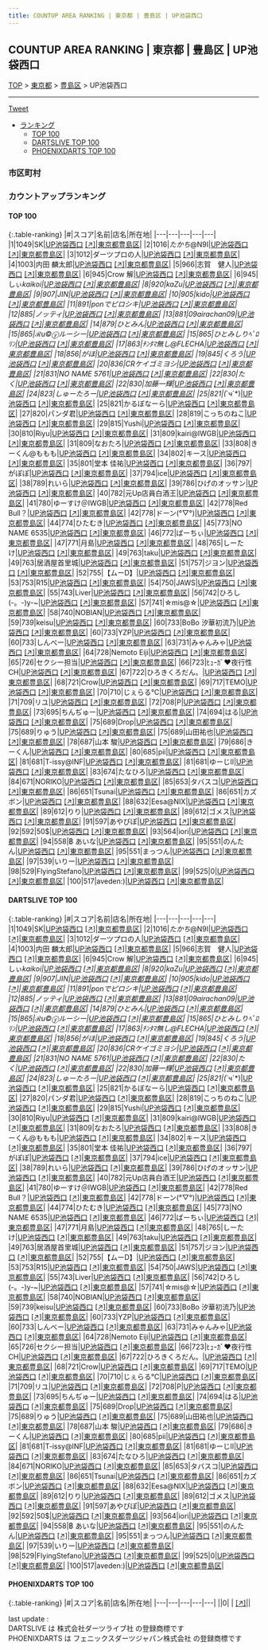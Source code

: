 ```yaml
---
title: COUNTUP AREA RANKING | 東京都 | 豊島区 | UP池袋西口
---
```

## COUNTUP AREA RANKING | 東京都 | 豊島区 | UP池袋西口

[TOP](/darts/rank/) > [東京都](/darts/rank/東京都/) > [豊島区](/darts/rank/東京都/豊島区/) > UP池袋西口

___

<a href="https://twitter.com/share?ref_src=twsrc%5Etfw" data-text="COUNTUP AREA RANKING | 東京都豊島区UP池袋西口" class="twitter-share-button" data-hashtags="DARTSLIVE,PHOENIXDARTS,darts,ダーツ" data-show-count="false">Tweet</a>

* [ランキング](#カウントアップランキング)
    * [TOP 100](#top-100)
    * [DARTSLIVE TOP 100](#dartslive-top-100)
    * [PHOENIXDARTS TOP 100](#phoenixdarts-top-100)

### 市区町村

<ul>

</ul>

### カウントアップランキング

#### TOP 100



{:.table-ranking}
|#|スコア|名前|店名|所在地|
|---|---|---|---|---|
|1|1049|<span class="rank-name-dl">SK</span>|<a href="/darts/rank/shops/d7e721c33dec408aa3f63593b5358cc4.html">UP池袋西口</a> <a href="https://search.dartslive.com/jp/shop/d7e721c33dec408aa3f63593b5358cc4">[↗]</a>|<a href="/darts/rank/東京都/豊島区">東京都豊島区</a>|
|2|1016|<span class="rank-name-dl">$たかち$@N9I</span>|<a href="/darts/rank/shops/d7e721c33dec408aa3f63593b5358cc4.html">UP池袋西口</a> <a href="https://search.dartslive.com/jp/shop/d7e721c33dec408aa3f63593b5358cc4">[↗]</a>|<a href="/darts/rank/東京都/豊島区">東京都豊島区</a>|
|3|1012|<span class="rank-name-dl">ダーツプロの人</span>|<a href="/darts/rank/shops/d7e721c33dec408aa3f63593b5358cc4.html">UP池袋西口</a> <a href="https://search.dartslive.com/jp/shop/d7e721c33dec408aa3f63593b5358cc4">[↗]</a>|<a href="/darts/rank/東京都/豊島区">東京都豊島区</a>|
|4|1003|<span class="rank-name-dl">内田 麟太郎</span>|<a href="/darts/rank/shops/d7e721c33dec408aa3f63593b5358cc4.html">UP池袋西口</a> <a href="https://search.dartslive.com/jp/shop/d7e721c33dec408aa3f63593b5358cc4">[↗]</a>|<a href="/darts/rank/東京都/豊島区">東京都豊島区</a>|
|5|966|<span class="rank-name-dl">志賀　健人</span>|<a href="/darts/rank/shops/d7e721c33dec408aa3f63593b5358cc4.html">UP池袋西口</a> <a href="https://search.dartslive.com/jp/shop/d7e721c33dec408aa3f63593b5358cc4">[↗]</a>|<a href="/darts/rank/東京都/豊島区">東京都豊島区</a>|
|6|945|<span class="rank-name-dl">Crow 解</span>|<a href="/darts/rank/shops/d7e721c33dec408aa3f63593b5358cc4.html">UP池袋西口</a> <a href="https://search.dartslive.com/jp/shop/d7e721c33dec408aa3f63593b5358cc4">[↗]</a>|<a href="/darts/rank/東京都/豊島区">東京都豊島区</a>|
|6|945|<span class="rank-name-dl">しぃ*kaikoi</span>|<a href="/darts/rank/shops/d7e721c33dec408aa3f63593b5358cc4.html">UP池袋西口</a> <a href="https://search.dartslive.com/jp/shop/d7e721c33dec408aa3f63593b5358cc4">[↗]</a>|<a href="/darts/rank/東京都/豊島区">東京都豊島区</a>|
|8|920|<span class="rank-name-dl">kaZu</span>|<a href="/darts/rank/shops/d7e721c33dec408aa3f63593b5358cc4.html">UP池袋西口</a> <a href="https://search.dartslive.com/jp/shop/d7e721c33dec408aa3f63593b5358cc4">[↗]</a>|<a href="/darts/rank/東京都/豊島区">東京都豊島区</a>|
|9|907|<span class="rank-name-dl">JIN</span>|<a href="/darts/rank/shops/d7e721c33dec408aa3f63593b5358cc4.html">UP池袋西口</a> <a href="https://search.dartslive.com/jp/shop/d7e721c33dec408aa3f63593b5358cc4">[↗]</a>|<a href="/darts/rank/東京都/豊島区">東京都豊島区</a>|
|10|905|<span class="rank-name-dl">kido</span>|<a href="/darts/rank/shops/d7e721c33dec408aa3f63593b5358cc4.html">UP池袋西口</a> <a href="https://search.dartslive.com/jp/shop/d7e721c33dec408aa3f63593b5358cc4">[↗]</a>|<a href="/darts/rank/東京都/豊島区">東京都豊島区</a>|
|11|891|<span class="rank-name-dl">ponでピロシキ</span>|<a href="/darts/rank/shops/d7e721c33dec408aa3f63593b5358cc4.html">UP池袋西口</a> <a href="https://search.dartslive.com/jp/shop/d7e721c33dec408aa3f63593b5358cc4">[↗]</a>|<a href="/darts/rank/東京都/豊島区">東京都豊島区</a>|
|12|885|<span class="rank-name-dl">ノッティ</span>|<a href="/darts/rank/shops/d7e721c33dec408aa3f63593b5358cc4.html">UP池袋西口</a> <a href="https://search.dartslive.com/jp/shop/d7e721c33dec408aa3f63593b5358cc4">[↗]</a>|<a href="/darts/rank/東京都/豊島区">東京都豊島区</a>|
|13|881|<span class="rank-name-dl">09airachan09</span>|<a href="/darts/rank/shops/d7e721c33dec408aa3f63593b5358cc4.html">UP池袋西口</a> <a href="https://search.dartslive.com/jp/shop/d7e721c33dec408aa3f63593b5358cc4">[↗]</a>|<a href="/darts/rank/東京都/豊島区">東京都豊島区</a>|
|14|879|<span class="rank-name-dl">ひとみん</span>|<a href="/darts/rank/shops/d7e721c33dec408aa3f63593b5358cc4.html">UP池袋西口</a> <a href="https://search.dartslive.com/jp/shop/d7e721c33dec408aa3f63593b5358cc4">[↗]</a>|<a href="/darts/rank/東京都/豊島区">東京都豊島区</a>|
|15|865|<span class="rank-name-dl">ℛu©ⓨルーシー</span>|<a href="/darts/rank/shops/d7e721c33dec408aa3f63593b5358cc4.html">UP池袋西口</a> <a href="https://search.dartslive.com/jp/shop/d7e721c33dec408aa3f63593b5358cc4">[↗]</a>|<a href="/darts/rank/東京都/豊島区">東京都豊島区</a>|
|15|865|<span class="rank-name-dl">ひとみしりﾍﾟﾛﾘﾝ</span>|<a href="/darts/rank/shops/d7e721c33dec408aa3f63593b5358cc4.html">UP池袋西口</a> <a href="https://search.dartslive.com/jp/shop/d7e721c33dec408aa3f63593b5358cc4">[↗]</a>|<a href="/darts/rank/東京都/豊島区">東京都豊島区</a>|
|17|863|<span class="rank-name-dl">ﾁﾝﾀﾏ無し@FLECHA</span>|<a href="/darts/rank/shops/d7e721c33dec408aa3f63593b5358cc4.html">UP池袋西口</a> <a href="https://search.dartslive.com/jp/shop/d7e721c33dec408aa3f63593b5358cc4">[↗]</a>|<a href="/darts/rank/東京都/豊島区">東京都豊島区</a>|
|18|856|<span class="rank-name-dl">がほ</span>|<a href="/darts/rank/shops/d7e721c33dec408aa3f63593b5358cc4.html">UP池袋西口</a> <a href="https://search.dartslive.com/jp/shop/d7e721c33dec408aa3f63593b5358cc4">[↗]</a>|<a href="/darts/rank/東京都/豊島区">東京都豊島区</a>|
|19|845|<span class="rank-name-dl">くろう</span>|<a href="/darts/rank/shops/d7e721c33dec408aa3f63593b5358cc4.html">UP池袋西口</a> <a href="https://search.dartslive.com/jp/shop/d7e721c33dec408aa3f63593b5358cc4">[↗]</a>|<a href="/darts/rank/東京都/豊島区">東京都豊島区</a>|
|20|836|<span class="rank-name-dl">CRケイゴミヨシ</span>|<a href="/darts/rank/shops/d7e721c33dec408aa3f63593b5358cc4.html">UP池袋西口</a> <a href="https://search.dartslive.com/jp/shop/d7e721c33dec408aa3f63593b5358cc4">[↗]</a>|<a href="/darts/rank/東京都/豊島区">東京都豊島区</a>|
|21|831|<span class="rank-name-dl">NO NAME 5761</span>|<a href="/darts/rank/shops/d7e721c33dec408aa3f63593b5358cc4.html">UP池袋西口</a> <a href="https://search.dartslive.com/jp/shop/d7e721c33dec408aa3f63593b5358cc4">[↗]</a>|<a href="/darts/rank/東京都/豊島区">東京都豊島区</a>|
|22|830|<span class="rank-name-dl">たく</span>|<a href="/darts/rank/shops/d7e721c33dec408aa3f63593b5358cc4.html">UP池袋西口</a> <a href="https://search.dartslive.com/jp/shop/d7e721c33dec408aa3f63593b5358cc4">[↗]</a>|<a href="/darts/rank/東京都/豊島区">東京都豊島区</a>|
|22|830|<span class="rank-name-dl">加藤一輝</span>|<a href="/darts/rank/shops/d7e721c33dec408aa3f63593b5358cc4.html">UP池袋西口</a> <a href="https://search.dartslive.com/jp/shop/d7e721c33dec408aa3f63593b5358cc4">[↗]</a>|<a href="/darts/rank/東京都/豊島区">東京都豊島区</a>|
|24|823|<span class="rank-name-dl">しゅーたろー</span>|<a href="/darts/rank/shops/d7e721c33dec408aa3f63593b5358cc4.html">UP池袋西口</a> <a href="https://search.dartslive.com/jp/shop/d7e721c33dec408aa3f63593b5358cc4">[↗]</a>|<a href="/darts/rank/東京都/豊島区">東京都豊島区</a>|
|25|821|<span class="rank-name-dl">(*´ч`*)</span>|<a href="/darts/rank/shops/d7e721c33dec408aa3f63593b5358cc4.html">UP池袋西口</a> <a href="https://search.dartslive.com/jp/shop/d7e721c33dec408aa3f63593b5358cc4">[↗]</a>|<a href="/darts/rank/東京都/豊島区">東京都豊島区</a>|
|25|821|<span class="rank-name-dl">かるぼなーら</span>|<a href="/darts/rank/shops/d7e721c33dec408aa3f63593b5358cc4.html">UP池袋西口</a> <a href="https://search.dartslive.com/jp/shop/d7e721c33dec408aa3f63593b5358cc4">[↗]</a>|<a href="/darts/rank/東京都/豊島区">東京都豊島区</a>|
|27|820|<span class="rank-name-dl">パンダ君</span>|<a href="/darts/rank/shops/d7e721c33dec408aa3f63593b5358cc4.html">UP池袋西口</a> <a href="https://search.dartslive.com/jp/shop/d7e721c33dec408aa3f63593b5358cc4">[↗]</a>|<a href="/darts/rank/東京都/豊島区">東京都豊島区</a>|
|28|819|<span class="rank-name-dl">こっちのねこ</span>|<a href="/darts/rank/shops/d7e721c33dec408aa3f63593b5358cc4.html">UP池袋西口</a> <a href="https://search.dartslive.com/jp/shop/d7e721c33dec408aa3f63593b5358cc4">[↗]</a>|<a href="/darts/rank/東京都/豊島区">東京都豊島区</a>|
|29|815|<span class="rank-name-dl">Yushi</span>|<a href="/darts/rank/shops/d7e721c33dec408aa3f63593b5358cc4.html">UP池袋西口</a> <a href="https://search.dartslive.com/jp/shop/d7e721c33dec408aa3f63593b5358cc4">[↗]</a>|<a href="/darts/rank/東京都/豊島区">東京都豊島区</a>|
|30|810|<span class="rank-name-dl">Riyu</span>|<a href="/darts/rank/shops/d7e721c33dec408aa3f63593b5358cc4.html">UP池袋西口</a> <a href="https://search.dartslive.com/jp/shop/d7e721c33dec408aa3f63593b5358cc4">[↗]</a>|<a href="/darts/rank/東京都/豊島区">東京都豊島区</a>|
|31|809|<span class="rank-name-dl">kairi@IWGB</span>|<a href="/darts/rank/shops/d7e721c33dec408aa3f63593b5358cc4.html">UP池袋西口</a> <a href="https://search.dartslive.com/jp/shop/d7e721c33dec408aa3f63593b5358cc4">[↗]</a>|<a href="/darts/rank/東京都/豊島区">東京都豊島区</a>|
|31|809|<span class="rank-name-dl">なおたろ</span>|<a href="/darts/rank/shops/d7e721c33dec408aa3f63593b5358cc4.html">UP池袋西口</a> <a href="https://search.dartslive.com/jp/shop/d7e721c33dec408aa3f63593b5358cc4">[↗]</a>|<a href="/darts/rank/東京都/豊島区">東京都豊島区</a>|
|33|808|<span class="rank-name-dl">きーくん@ももも</span>|<a href="/darts/rank/shops/d7e721c33dec408aa3f63593b5358cc4.html">UP池袋西口</a> <a href="https://search.dartslive.com/jp/shop/d7e721c33dec408aa3f63593b5358cc4">[↗]</a>|<a href="/darts/rank/東京都/豊島区">東京都豊島区</a>|
|34|802|<span class="rank-name-dl">キース</span>|<a href="/darts/rank/shops/d7e721c33dec408aa3f63593b5358cc4.html">UP池袋西口</a> <a href="https://search.dartslive.com/jp/shop/d7e721c33dec408aa3f63593b5358cc4">[↗]</a>|<a href="/darts/rank/東京都/豊島区">東京都豊島区</a>|
|35|801|<span class="rank-name-dl">堂本 佳祐</span>|<a href="/darts/rank/shops/d7e721c33dec408aa3f63593b5358cc4.html">UP池袋西口</a> <a href="https://search.dartslive.com/jp/shop/d7e721c33dec408aa3f63593b5358cc4">[↗]</a>|<a href="/darts/rank/東京都/豊島区">東京都豊島区</a>|
|36|797|<span class="rank-name-dl">がぽぽ</span>|<a href="/darts/rank/shops/d7e721c33dec408aa3f63593b5358cc4.html">UP池袋西口</a> <a href="https://search.dartslive.com/jp/shop/d7e721c33dec408aa3f63593b5358cc4">[↗]</a>|<a href="/darts/rank/東京都/豊島区">東京都豊島区</a>|
|37|794|<span class="rank-name-dl">ice</span>|<a href="/darts/rank/shops/d7e721c33dec408aa3f63593b5358cc4.html">UP池袋西口</a> <a href="https://search.dartslive.com/jp/shop/d7e721c33dec408aa3f63593b5358cc4">[↗]</a>|<a href="/darts/rank/東京都/豊島区">東京都豊島区</a>|
|38|789|<span class="rank-name-dl">れいら</span>|<a href="/darts/rank/shops/d7e721c33dec408aa3f63593b5358cc4.html">UP池袋西口</a> <a href="https://search.dartslive.com/jp/shop/d7e721c33dec408aa3f63593b5358cc4">[↗]</a>|<a href="/darts/rank/東京都/豊島区">東京都豊島区</a>|
|39|786|<span class="rank-name-dl">ひげのオッサン</span>|<a href="/darts/rank/shops/d7e721c33dec408aa3f63593b5358cc4.html">UP池袋西口</a> <a href="https://search.dartslive.com/jp/shop/d7e721c33dec408aa3f63593b5358cc4">[↗]</a>|<a href="/darts/rank/東京都/豊島区">東京都豊島区</a>|
|40|782|<span class="rank-name-dl">元Up店員白酒王</span>|<a href="/darts/rank/shops/d7e721c33dec408aa3f63593b5358cc4.html">UP池袋西口</a> <a href="https://search.dartslive.com/jp/shop/d7e721c33dec408aa3f63593b5358cc4">[↗]</a>|<a href="/darts/rank/東京都/豊島区">東京都豊島区</a>|
|41|780|<span class="rank-name-dl">ゆーすけ＠IWGB</span>|<a href="/darts/rank/shops/d7e721c33dec408aa3f63593b5358cc4.html">UP池袋西口</a> <a href="https://search.dartslive.com/jp/shop/d7e721c33dec408aa3f63593b5358cc4">[↗]</a>|<a href="/darts/rank/東京都/豊島区">東京都豊島区</a>|
|42|778|<span class="rank-name-dl">Red Bull？</span>|<a href="/darts/rank/shops/d7e721c33dec408aa3f63593b5358cc4.html">UP池袋西口</a> <a href="https://search.dartslive.com/jp/shop/d7e721c33dec408aa3f63593b5358cc4">[↗]</a>|<a href="/darts/rank/東京都/豊島区">東京都豊島区</a>|
|42|778|<span class="rank-name-dl">ドーン(°▽°)</span>|<a href="/darts/rank/shops/d7e721c33dec408aa3f63593b5358cc4.html">UP池袋西口</a> <a href="https://search.dartslive.com/jp/shop/d7e721c33dec408aa3f63593b5358cc4">[↗]</a>|<a href="/darts/rank/東京都/豊島区">東京都豊島区</a>|
|44|774|<span class="rank-name-dl">ひたむき</span>|<a href="/darts/rank/shops/d7e721c33dec408aa3f63593b5358cc4.html">UP池袋西口</a> <a href="https://search.dartslive.com/jp/shop/d7e721c33dec408aa3f63593b5358cc4">[↗]</a>|<a href="/darts/rank/東京都/豊島区">東京都豊島区</a>|
|45|773|<span class="rank-name-dl">NO NAME 6535</span>|<a href="/darts/rank/shops/d7e721c33dec408aa3f63593b5358cc4.html">UP池袋西口</a> <a href="https://search.dartslive.com/jp/shop/d7e721c33dec408aa3f63593b5358cc4">[↗]</a>|<a href="/darts/rank/東京都/豊島区">東京都豊島区</a>|
|46|772|<span class="rank-name-dl">ばーちぃ</span>|<a href="/darts/rank/shops/d7e721c33dec408aa3f63593b5358cc4.html">UP池袋西口</a> <a href="https://search.dartslive.com/jp/shop/d7e721c33dec408aa3f63593b5358cc4">[↗]</a>|<a href="/darts/rank/東京都/豊島区">東京都豊島区</a>|
|47|771|<span class="rank-name-dl">月島</span>|<a href="/darts/rank/shops/d7e721c33dec408aa3f63593b5358cc4.html">UP池袋西口</a> <a href="https://search.dartslive.com/jp/shop/d7e721c33dec408aa3f63593b5358cc4">[↗]</a>|<a href="/darts/rank/東京都/豊島区">東京都豊島区</a>|
|48|765|<span class="rank-name-dl">しーたけ</span>|<a href="/darts/rank/shops/d7e721c33dec408aa3f63593b5358cc4.html">UP池袋西口</a> <a href="https://search.dartslive.com/jp/shop/d7e721c33dec408aa3f63593b5358cc4">[↗]</a>|<a href="/darts/rank/東京都/豊島区">東京都豊島区</a>|
|49|763|<span class="rank-name-dl">taku</span>|<a href="/darts/rank/shops/d7e721c33dec408aa3f63593b5358cc4.html">UP池袋西口</a> <a href="https://search.dartslive.com/jp/shop/d7e721c33dec408aa3f63593b5358cc4">[↗]</a>|<a href="/darts/rank/東京都/豊島区">東京都豊島区</a>|
|49|763|<span class="rank-name-dl">居酒屋首里城</span>|<a href="/darts/rank/shops/d7e721c33dec408aa3f63593b5358cc4.html">UP池袋西口</a> <a href="https://search.dartslive.com/jp/shop/d7e721c33dec408aa3f63593b5358cc4">[↗]</a>|<a href="/darts/rank/東京都/豊島区">東京都豊島区</a>|
|51|757|<span class="rank-name-dl">ジヨン</span>|<a href="/darts/rank/shops/d7e721c33dec408aa3f63593b5358cc4.html">UP池袋西口</a> <a href="https://search.dartslive.com/jp/shop/d7e721c33dec408aa3f63593b5358cc4">[↗]</a>|<a href="/darts/rank/東京都/豊島区">東京都豊島区</a>|
|52|755|<span class="rank-name-dl">【ムーD】</span>|<a href="/darts/rank/shops/d7e721c33dec408aa3f63593b5358cc4.html">UP池袋西口</a> <a href="https://search.dartslive.com/jp/shop/d7e721c33dec408aa3f63593b5358cc4">[↗]</a>|<a href="/darts/rank/東京都/豊島区">東京都豊島区</a>|
|53|753|<span class="rank-name-dl">R15</span>|<a href="/darts/rank/shops/d7e721c33dec408aa3f63593b5358cc4.html">UP池袋西口</a> <a href="https://search.dartslive.com/jp/shop/d7e721c33dec408aa3f63593b5358cc4">[↗]</a>|<a href="/darts/rank/東京都/豊島区">東京都豊島区</a>|
|54|750|<span class="rank-name-dl">JAWS</span>|<a href="/darts/rank/shops/d7e721c33dec408aa3f63593b5358cc4.html">UP池袋西口</a> <a href="https://search.dartslive.com/jp/shop/d7e721c33dec408aa3f63593b5358cc4">[↗]</a>|<a href="/darts/rank/東京都/豊島区">東京都豊島区</a>|
|55|743|<span class="rank-name-dl">Liver</span>|<a href="/darts/rank/shops/d7e721c33dec408aa3f63593b5358cc4.html">UP池袋西口</a> <a href="https://search.dartslive.com/jp/shop/d7e721c33dec408aa3f63593b5358cc4">[↗]</a>|<a href="/darts/rank/東京都/豊島区">東京都豊島区</a>|
|56|742|<span class="rank-name-dl">ひろし(-。-)y-~</span>|<a href="/darts/rank/shops/d7e721c33dec408aa3f63593b5358cc4.html">UP池袋西口</a> <a href="https://search.dartslive.com/jp/shop/d7e721c33dec408aa3f63593b5358cc4">[↗]</a>|<a href="/darts/rank/東京都/豊島区">東京都豊島区</a>|
|57|741|<span class="rank-name-dl">☆mis@☆</span>|<a href="/darts/rank/shops/d7e721c33dec408aa3f63593b5358cc4.html">UP池袋西口</a> <a href="https://search.dartslive.com/jp/shop/d7e721c33dec408aa3f63593b5358cc4">[↗]</a>|<a href="/darts/rank/東京都/豊島区">東京都豊島区</a>|
|58|740|<span class="rank-name-dl">NOBIAN</span>|<a href="/darts/rank/shops/d7e721c33dec408aa3f63593b5358cc4.html">UP池袋西口</a> <a href="https://search.dartslive.com/jp/shop/d7e721c33dec408aa3f63593b5358cc4">[↗]</a>|<a href="/darts/rank/東京都/豊島区">東京都豊島区</a>|
|59|739|<span class="rank-name-dl">keisu</span>|<a href="/darts/rank/shops/d7e721c33dec408aa3f63593b5358cc4.html">UP池袋西口</a> <a href="https://search.dartslive.com/jp/shop/d7e721c33dec408aa3f63593b5358cc4">[↗]</a>|<a href="/darts/rank/東京都/豊島区">東京都豊島区</a>|
|60|733|<span class="rank-name-dl">BoBo 汐華初流乃</span>|<a href="/darts/rank/shops/d7e721c33dec408aa3f63593b5358cc4.html">UP池袋西口</a> <a href="https://search.dartslive.com/jp/shop/d7e721c33dec408aa3f63593b5358cc4">[↗]</a>|<a href="/darts/rank/東京都/豊島区">東京都豊島区</a>|
|60|733|<span class="rank-name-dl">YZP</span>|<a href="/darts/rank/shops/d7e721c33dec408aa3f63593b5358cc4.html">UP池袋西口</a> <a href="https://search.dartslive.com/jp/shop/d7e721c33dec408aa3f63593b5358cc4">[↗]</a>|<a href="/darts/rank/東京都/豊島区">東京都豊島区</a>|
|60|733|<span class="rank-name-dl">しんべー</span>|<a href="/darts/rank/shops/d7e721c33dec408aa3f63593b5358cc4.html">UP池袋西口</a> <a href="https://search.dartslive.com/jp/shop/d7e721c33dec408aa3f63593b5358cc4">[↗]</a>|<a href="/darts/rank/東京都/豊島区">東京都豊島区</a>|
|63|731|<span class="rank-name-dl">みゃんみゃ</span>|<a href="/darts/rank/shops/d7e721c33dec408aa3f63593b5358cc4.html">UP池袋西口</a> <a href="https://search.dartslive.com/jp/shop/d7e721c33dec408aa3f63593b5358cc4">[↗]</a>|<a href="/darts/rank/東京都/豊島区">東京都豊島区</a>|
|64|728|<span class="rank-name-dl">Nemoto Eiji</span>|<a href="/darts/rank/shops/d7e721c33dec408aa3f63593b5358cc4.html">UP池袋西口</a> <a href="https://search.dartslive.com/jp/shop/d7e721c33dec408aa3f63593b5358cc4">[↗]</a>|<a href="/darts/rank/東京都/豊島区">東京都豊島区</a>|
|65|726|<span class="rank-name-dl">セクシー担当</span>|<a href="/darts/rank/shops/d7e721c33dec408aa3f63593b5358cc4.html">UP池袋西口</a> <a href="https://search.dartslive.com/jp/shop/d7e721c33dec408aa3f63593b5358cc4">[↗]</a>|<a href="/darts/rank/東京都/豊島区">東京都豊島区</a>|
|66|723|<span class="rank-name-dl">ﾋｭｰｶﾞ❤夜行性CH</span>|<a href="/darts/rank/shops/d7e721c33dec408aa3f63593b5358cc4.html">UP池袋西口</a> <a href="https://search.dartslive.com/jp/shop/d7e721c33dec408aa3f63593b5358cc4">[↗]</a>|<a href="/darts/rank/東京都/豊島区">東京都豊島区</a>|
|67|722|<span class="rank-name-dl">ひろきくろだん。</span>|<a href="/darts/rank/shops/d7e721c33dec408aa3f63593b5358cc4.html">UP池袋西口</a> <a href="https://search.dartslive.com/jp/shop/d7e721c33dec408aa3f63593b5358cc4">[↗]</a>|<a href="/darts/rank/東京都/豊島区">東京都豊島区</a>|
|68|721|<span class="rank-name-dl">Crow</span>|<a href="/darts/rank/shops/d7e721c33dec408aa3f63593b5358cc4.html">UP池袋西口</a> <a href="https://search.dartslive.com/jp/shop/d7e721c33dec408aa3f63593b5358cc4">[↗]</a>|<a href="/darts/rank/東京都/豊島区">東京都豊島区</a>|
|69|717|<span class="rank-name-dl">TEMO</span>|<a href="/darts/rank/shops/d7e721c33dec408aa3f63593b5358cc4.html">UP池袋西口</a> <a href="https://search.dartslive.com/jp/shop/d7e721c33dec408aa3f63593b5358cc4">[↗]</a>|<a href="/darts/rank/東京都/豊島区">東京都豊島区</a>|
|70|710|<span class="rank-name-dl">じぇらる℃</span>|<a href="/darts/rank/shops/d7e721c33dec408aa3f63593b5358cc4.html">UP池袋西口</a> <a href="https://search.dartslive.com/jp/shop/d7e721c33dec408aa3f63593b5358cc4">[↗]</a>|<a href="/darts/rank/東京都/豊島区">東京都豊島区</a>|
|71|709|<span class="rank-name-dl">リユ</span>|<a href="/darts/rank/shops/d7e721c33dec408aa3f63593b5358cc4.html">UP池袋西口</a> <a href="https://search.dartslive.com/jp/shop/d7e721c33dec408aa3f63593b5358cc4">[↗]</a>|<a href="/darts/rank/東京都/豊島区">東京都豊島区</a>|
|72|708|<span class="rank-name-dl">P</span>|<a href="/darts/rank/shops/d7e721c33dec408aa3f63593b5358cc4.html">UP池袋西口</a> <a href="https://search.dartslive.com/jp/shop/d7e721c33dec408aa3f63593b5358cc4">[↗]</a>|<a href="/darts/rank/東京都/豊島区">東京都豊島区</a>|
|73|695|<span class="rank-name-dl">ちんぢゅー</span>|<a href="/darts/rank/shops/d7e721c33dec408aa3f63593b5358cc4.html">UP池袋西口</a> <a href="https://search.dartslive.com/jp/shop/d7e721c33dec408aa3f63593b5358cc4">[↗]</a>|<a href="/darts/rank/東京都/豊島区">東京都豊島区</a>|
|74|694|<span class="rank-name-dl">はる</span>|<a href="/darts/rank/shops/d7e721c33dec408aa3f63593b5358cc4.html">UP池袋西口</a> <a href="https://search.dartslive.com/jp/shop/d7e721c33dec408aa3f63593b5358cc4">[↗]</a>|<a href="/darts/rank/東京都/豊島区">東京都豊島区</a>|
|75|689|<span class="rank-name-dl">Drop</span>|<a href="/darts/rank/shops/d7e721c33dec408aa3f63593b5358cc4.html">UP池袋西口</a> <a href="https://search.dartslive.com/jp/shop/d7e721c33dec408aa3f63593b5358cc4">[↗]</a>|<a href="/darts/rank/東京都/豊島区">東京都豊島区</a>|
|75|689|<span class="rank-name-dl">りゅう</span>|<a href="/darts/rank/shops/d7e721c33dec408aa3f63593b5358cc4.html">UP池袋西口</a> <a href="https://search.dartslive.com/jp/shop/d7e721c33dec408aa3f63593b5358cc4">[↗]</a>|<a href="/darts/rank/東京都/豊島区">東京都豊島区</a>|
|75|689|<span class="rank-name-dl">山田祐也</span>|<a href="/darts/rank/shops/d7e721c33dec408aa3f63593b5358cc4.html">UP池袋西口</a> <a href="https://search.dartslive.com/jp/shop/d7e721c33dec408aa3f63593b5358cc4">[↗]</a>|<a href="/darts/rank/東京都/豊島区">東京都豊島区</a>|
|78|687|<span class="rank-name-dl">山本 駿</span>|<a href="/darts/rank/shops/d7e721c33dec408aa3f63593b5358cc4.html">UP池袋西口</a> <a href="https://search.dartslive.com/jp/shop/d7e721c33dec408aa3f63593b5358cc4">[↗]</a>|<a href="/darts/rank/東京都/豊島区">東京都豊島区</a>|
|79|686|<span class="rank-name-dl">きーくん</span>|<a href="/darts/rank/shops/d7e721c33dec408aa3f63593b5358cc4.html">UP池袋西口</a> <a href="https://search.dartslive.com/jp/shop/d7e721c33dec408aa3f63593b5358cc4">[↗]</a>|<a href="/darts/rank/東京都/豊島区">東京都豊島区</a>|
|80|685|<span class="rank-name-dl">pii</span>|<a href="/darts/rank/shops/d7e721c33dec408aa3f63593b5358cc4.html">UP池袋西口</a> <a href="https://search.dartslive.com/jp/shop/d7e721c33dec408aa3f63593b5358cc4">[↗]</a>|<a href="/darts/rank/東京都/豊島区">東京都豊島区</a>|
|81|681|<span class="rank-name-dl">T-issy@INF</span>|<a href="/darts/rank/shops/d7e721c33dec408aa3f63593b5358cc4.html">UP池袋西口</a> <a href="https://search.dartslive.com/jp/shop/d7e721c33dec408aa3f63593b5358cc4">[↗]</a>|<a href="/darts/rank/東京都/豊島区">東京都豊島区</a>|
|81|681|<span class="rank-name-dl">ゆーじII</span>|<a href="/darts/rank/shops/d7e721c33dec408aa3f63593b5358cc4.html">UP池袋西口</a> <a href="https://search.dartslive.com/jp/shop/d7e721c33dec408aa3f63593b5358cc4">[↗]</a>|<a href="/darts/rank/東京都/豊島区">東京都豊島区</a>|
|83|674|<span class="rank-name-dl">たなひろ</span>|<a href="/darts/rank/shops/d7e721c33dec408aa3f63593b5358cc4.html">UP池袋西口</a> <a href="https://search.dartslive.com/jp/shop/d7e721c33dec408aa3f63593b5358cc4">[↗]</a>|<a href="/darts/rank/東京都/豊島区">東京都豊島区</a>|
|84|671|<span class="rank-name-dl">NORIKO</span>|<a href="/darts/rank/shops/d7e721c33dec408aa3f63593b5358cc4.html">UP池袋西口</a> <a href="https://search.dartslive.com/jp/shop/d7e721c33dec408aa3f63593b5358cc4">[↗]</a>|<a href="/darts/rank/東京都/豊島区">東京都豊島区</a>|
|85|653|<span class="rank-name-dl">タバスコ</span>|<a href="/darts/rank/shops/d7e721c33dec408aa3f63593b5358cc4.html">UP池袋西口</a> <a href="https://search.dartslive.com/jp/shop/d7e721c33dec408aa3f63593b5358cc4">[↗]</a>|<a href="/darts/rank/東京都/豊島区">東京都豊島区</a>|
|86|651|<span class="rank-name-dl">Tsunai</span>|<a href="/darts/rank/shops/d7e721c33dec408aa3f63593b5358cc4.html">UP池袋西口</a> <a href="https://search.dartslive.com/jp/shop/d7e721c33dec408aa3f63593b5358cc4">[↗]</a>|<a href="/darts/rank/東京都/豊島区">東京都豊島区</a>|
|86|651|<span class="rank-name-dl">カズボン</span>|<a href="/darts/rank/shops/d7e721c33dec408aa3f63593b5358cc4.html">UP池袋西口</a> <a href="https://search.dartslive.com/jp/shop/d7e721c33dec408aa3f63593b5358cc4">[↗]</a>|<a href="/darts/rank/東京都/豊島区">東京都豊島区</a>|
|88|632|<span class="rank-name-dl">Eesa@NIX</span>|<a href="/darts/rank/shops/d7e721c33dec408aa3f63593b5358cc4.html">UP池袋西口</a> <a href="https://search.dartslive.com/jp/shop/d7e721c33dec408aa3f63593b5358cc4">[↗]</a>|<a href="/darts/rank/東京都/豊島区">東京都豊島区</a>|
|89|612|<span class="rank-name-dl">りり</span>|<a href="/darts/rank/shops/d7e721c33dec408aa3f63593b5358cc4.html">UP池袋西口</a> <a href="https://search.dartslive.com/jp/shop/d7e721c33dec408aa3f63593b5358cc4">[↗]</a>|<a href="/darts/rank/東京都/豊島区">東京都豊島区</a>|
|89|612|<span class="rank-name-dl">ゴメス</span>|<a href="/darts/rank/shops/d7e721c33dec408aa3f63593b5358cc4.html">UP池袋西口</a> <a href="https://search.dartslive.com/jp/shop/d7e721c33dec408aa3f63593b5358cc4">[↗]</a>|<a href="/darts/rank/東京都/豊島区">東京都豊島区</a>|
|91|597|<span class="rank-name-dl">あやぴぽ</span>|<a href="/darts/rank/shops/d7e721c33dec408aa3f63593b5358cc4.html">UP池袋西口</a> <a href="https://search.dartslive.com/jp/shop/d7e721c33dec408aa3f63593b5358cc4">[↗]</a>|<a href="/darts/rank/東京都/豊島区">東京都豊島区</a>|
|92|592|<span class="rank-name-dl">50$</span>|<a href="/darts/rank/shops/d7e721c33dec408aa3f63593b5358cc4.html">UP池袋西口</a> <a href="https://search.dartslive.com/jp/shop/d7e721c33dec408aa3f63593b5358cc4">[↗]</a>|<a href="/darts/rank/東京都/豊島区">東京都豊島区</a>|
|93|564|<span class="rank-name-dl">iori</span>|<a href="/darts/rank/shops/d7e721c33dec408aa3f63593b5358cc4.html">UP池袋西口</a> <a href="https://search.dartslive.com/jp/shop/d7e721c33dec408aa3f63593b5358cc4">[↗]</a>|<a href="/darts/rank/東京都/豊島区">東京都豊島区</a>|
|94|558|<span class="rank-name-dl">฿ あいな</span>|<a href="/darts/rank/shops/d7e721c33dec408aa3f63593b5358cc4.html">UP池袋西口</a> <a href="https://search.dartslive.com/jp/shop/d7e721c33dec408aa3f63593b5358cc4">[↗]</a>|<a href="/darts/rank/東京都/豊島区">東京都豊島区</a>|
|95|551|<span class="rank-name-dl">のんたん</span>|<a href="/darts/rank/shops/d7e721c33dec408aa3f63593b5358cc4.html">UP池袋西口</a> <a href="https://search.dartslive.com/jp/shop/d7e721c33dec408aa3f63593b5358cc4">[↗]</a>|<a href="/darts/rank/東京都/豊島区">東京都豊島区</a>|
|95|551|<span class="rank-name-dl">まっつん</span>|<a href="/darts/rank/shops/d7e721c33dec408aa3f63593b5358cc4.html">UP池袋西口</a> <a href="https://search.dartslive.com/jp/shop/d7e721c33dec408aa3f63593b5358cc4">[↗]</a>|<a href="/darts/rank/東京都/豊島区">東京都豊島区</a>|
|97|539|<span class="rank-name-dl">いりー</span>|<a href="/darts/rank/shops/d7e721c33dec408aa3f63593b5358cc4.html">UP池袋西口</a> <a href="https://search.dartslive.com/jp/shop/d7e721c33dec408aa3f63593b5358cc4">[↗]</a>|<a href="/darts/rank/東京都/豊島区">東京都豊島区</a>|
|98|529|<span class="rank-name-dl">FlyingStefano</span>|<a href="/darts/rank/shops/d7e721c33dec408aa3f63593b5358cc4.html">UP池袋西口</a> <a href="https://search.dartslive.com/jp/shop/d7e721c33dec408aa3f63593b5358cc4">[↗]</a>|<a href="/darts/rank/東京都/豊島区">東京都豊島区</a>|
|99|525|<span class="rank-name-dl">0</span>|<a href="/darts/rank/shops/d7e721c33dec408aa3f63593b5358cc4.html">UP池袋西口</a> <a href="https://search.dartslive.com/jp/shop/d7e721c33dec408aa3f63593b5358cc4">[↗]</a>|<a href="/darts/rank/東京都/豊島区">東京都豊島区</a>|
|100|517|<span class="rank-name-dl">aveden:)</span>|<a href="/darts/rank/shops/d7e721c33dec408aa3f63593b5358cc4.html">UP池袋西口</a> <a href="https://search.dartslive.com/jp/shop/d7e721c33dec408aa3f63593b5358cc4">[↗]</a>|<a href="/darts/rank/東京都/豊島区">東京都豊島区</a>|


#### DARTSLIVE TOP 100



{:.table-ranking}
|#|スコア|名前|店名|所在地|
|---|---|---|---|---|
|1|1049|<span class="rank-name-dl">SK</span>|<a href="/darts/rank/shops/d7e721c33dec408aa3f63593b5358cc4.html">UP池袋西口</a> <a href="https://search.dartslive.com/jp/shop/d7e721c33dec408aa3f63593b5358cc4">[↗]</a>|<a href="/darts/rank/東京都/豊島区">東京都豊島区</a>|
|2|1016|<span class="rank-name-dl">$たかち$@N9I</span>|<a href="/darts/rank/shops/d7e721c33dec408aa3f63593b5358cc4.html">UP池袋西口</a> <a href="https://search.dartslive.com/jp/shop/d7e721c33dec408aa3f63593b5358cc4">[↗]</a>|<a href="/darts/rank/東京都/豊島区">東京都豊島区</a>|
|3|1012|<span class="rank-name-dl">ダーツプロの人</span>|<a href="/darts/rank/shops/d7e721c33dec408aa3f63593b5358cc4.html">UP池袋西口</a> <a href="https://search.dartslive.com/jp/shop/d7e721c33dec408aa3f63593b5358cc4">[↗]</a>|<a href="/darts/rank/東京都/豊島区">東京都豊島区</a>|
|4|1003|<span class="rank-name-dl">内田 麟太郎</span>|<a href="/darts/rank/shops/d7e721c33dec408aa3f63593b5358cc4.html">UP池袋西口</a> <a href="https://search.dartslive.com/jp/shop/d7e721c33dec408aa3f63593b5358cc4">[↗]</a>|<a href="/darts/rank/東京都/豊島区">東京都豊島区</a>|
|5|966|<span class="rank-name-dl">志賀　健人</span>|<a href="/darts/rank/shops/d7e721c33dec408aa3f63593b5358cc4.html">UP池袋西口</a> <a href="https://search.dartslive.com/jp/shop/d7e721c33dec408aa3f63593b5358cc4">[↗]</a>|<a href="/darts/rank/東京都/豊島区">東京都豊島区</a>|
|6|945|<span class="rank-name-dl">Crow 解</span>|<a href="/darts/rank/shops/d7e721c33dec408aa3f63593b5358cc4.html">UP池袋西口</a> <a href="https://search.dartslive.com/jp/shop/d7e721c33dec408aa3f63593b5358cc4">[↗]</a>|<a href="/darts/rank/東京都/豊島区">東京都豊島区</a>|
|6|945|<span class="rank-name-dl">しぃ*kaikoi</span>|<a href="/darts/rank/shops/d7e721c33dec408aa3f63593b5358cc4.html">UP池袋西口</a> <a href="https://search.dartslive.com/jp/shop/d7e721c33dec408aa3f63593b5358cc4">[↗]</a>|<a href="/darts/rank/東京都/豊島区">東京都豊島区</a>|
|8|920|<span class="rank-name-dl">kaZu</span>|<a href="/darts/rank/shops/d7e721c33dec408aa3f63593b5358cc4.html">UP池袋西口</a> <a href="https://search.dartslive.com/jp/shop/d7e721c33dec408aa3f63593b5358cc4">[↗]</a>|<a href="/darts/rank/東京都/豊島区">東京都豊島区</a>|
|9|907|<span class="rank-name-dl">JIN</span>|<a href="/darts/rank/shops/d7e721c33dec408aa3f63593b5358cc4.html">UP池袋西口</a> <a href="https://search.dartslive.com/jp/shop/d7e721c33dec408aa3f63593b5358cc4">[↗]</a>|<a href="/darts/rank/東京都/豊島区">東京都豊島区</a>|
|10|905|<span class="rank-name-dl">kido</span>|<a href="/darts/rank/shops/d7e721c33dec408aa3f63593b5358cc4.html">UP池袋西口</a> <a href="https://search.dartslive.com/jp/shop/d7e721c33dec408aa3f63593b5358cc4">[↗]</a>|<a href="/darts/rank/東京都/豊島区">東京都豊島区</a>|
|11|891|<span class="rank-name-dl">ponでピロシキ</span>|<a href="/darts/rank/shops/d7e721c33dec408aa3f63593b5358cc4.html">UP池袋西口</a> <a href="https://search.dartslive.com/jp/shop/d7e721c33dec408aa3f63593b5358cc4">[↗]</a>|<a href="/darts/rank/東京都/豊島区">東京都豊島区</a>|
|12|885|<span class="rank-name-dl">ノッティ</span>|<a href="/darts/rank/shops/d7e721c33dec408aa3f63593b5358cc4.html">UP池袋西口</a> <a href="https://search.dartslive.com/jp/shop/d7e721c33dec408aa3f63593b5358cc4">[↗]</a>|<a href="/darts/rank/東京都/豊島区">東京都豊島区</a>|
|13|881|<span class="rank-name-dl">09airachan09</span>|<a href="/darts/rank/shops/d7e721c33dec408aa3f63593b5358cc4.html">UP池袋西口</a> <a href="https://search.dartslive.com/jp/shop/d7e721c33dec408aa3f63593b5358cc4">[↗]</a>|<a href="/darts/rank/東京都/豊島区">東京都豊島区</a>|
|14|879|<span class="rank-name-dl">ひとみん</span>|<a href="/darts/rank/shops/d7e721c33dec408aa3f63593b5358cc4.html">UP池袋西口</a> <a href="https://search.dartslive.com/jp/shop/d7e721c33dec408aa3f63593b5358cc4">[↗]</a>|<a href="/darts/rank/東京都/豊島区">東京都豊島区</a>|
|15|865|<span class="rank-name-dl">ℛu©ⓨルーシー</span>|<a href="/darts/rank/shops/d7e721c33dec408aa3f63593b5358cc4.html">UP池袋西口</a> <a href="https://search.dartslive.com/jp/shop/d7e721c33dec408aa3f63593b5358cc4">[↗]</a>|<a href="/darts/rank/東京都/豊島区">東京都豊島区</a>|
|15|865|<span class="rank-name-dl">ひとみしりﾍﾟﾛﾘﾝ</span>|<a href="/darts/rank/shops/d7e721c33dec408aa3f63593b5358cc4.html">UP池袋西口</a> <a href="https://search.dartslive.com/jp/shop/d7e721c33dec408aa3f63593b5358cc4">[↗]</a>|<a href="/darts/rank/東京都/豊島区">東京都豊島区</a>|
|17|863|<span class="rank-name-dl">ﾁﾝﾀﾏ無し@FLECHA</span>|<a href="/darts/rank/shops/d7e721c33dec408aa3f63593b5358cc4.html">UP池袋西口</a> <a href="https://search.dartslive.com/jp/shop/d7e721c33dec408aa3f63593b5358cc4">[↗]</a>|<a href="/darts/rank/東京都/豊島区">東京都豊島区</a>|
|18|856|<span class="rank-name-dl">がほ</span>|<a href="/darts/rank/shops/d7e721c33dec408aa3f63593b5358cc4.html">UP池袋西口</a> <a href="https://search.dartslive.com/jp/shop/d7e721c33dec408aa3f63593b5358cc4">[↗]</a>|<a href="/darts/rank/東京都/豊島区">東京都豊島区</a>|
|19|845|<span class="rank-name-dl">くろう</span>|<a href="/darts/rank/shops/d7e721c33dec408aa3f63593b5358cc4.html">UP池袋西口</a> <a href="https://search.dartslive.com/jp/shop/d7e721c33dec408aa3f63593b5358cc4">[↗]</a>|<a href="/darts/rank/東京都/豊島区">東京都豊島区</a>|
|20|836|<span class="rank-name-dl">CRケイゴミヨシ</span>|<a href="/darts/rank/shops/d7e721c33dec408aa3f63593b5358cc4.html">UP池袋西口</a> <a href="https://search.dartslive.com/jp/shop/d7e721c33dec408aa3f63593b5358cc4">[↗]</a>|<a href="/darts/rank/東京都/豊島区">東京都豊島区</a>|
|21|831|<span class="rank-name-dl">NO NAME 5761</span>|<a href="/darts/rank/shops/d7e721c33dec408aa3f63593b5358cc4.html">UP池袋西口</a> <a href="https://search.dartslive.com/jp/shop/d7e721c33dec408aa3f63593b5358cc4">[↗]</a>|<a href="/darts/rank/東京都/豊島区">東京都豊島区</a>|
|22|830|<span class="rank-name-dl">たく</span>|<a href="/darts/rank/shops/d7e721c33dec408aa3f63593b5358cc4.html">UP池袋西口</a> <a href="https://search.dartslive.com/jp/shop/d7e721c33dec408aa3f63593b5358cc4">[↗]</a>|<a href="/darts/rank/東京都/豊島区">東京都豊島区</a>|
|22|830|<span class="rank-name-dl">加藤一輝</span>|<a href="/darts/rank/shops/d7e721c33dec408aa3f63593b5358cc4.html">UP池袋西口</a> <a href="https://search.dartslive.com/jp/shop/d7e721c33dec408aa3f63593b5358cc4">[↗]</a>|<a href="/darts/rank/東京都/豊島区">東京都豊島区</a>|
|24|823|<span class="rank-name-dl">しゅーたろー</span>|<a href="/darts/rank/shops/d7e721c33dec408aa3f63593b5358cc4.html">UP池袋西口</a> <a href="https://search.dartslive.com/jp/shop/d7e721c33dec408aa3f63593b5358cc4">[↗]</a>|<a href="/darts/rank/東京都/豊島区">東京都豊島区</a>|
|25|821|<span class="rank-name-dl">(*´ч`*)</span>|<a href="/darts/rank/shops/d7e721c33dec408aa3f63593b5358cc4.html">UP池袋西口</a> <a href="https://search.dartslive.com/jp/shop/d7e721c33dec408aa3f63593b5358cc4">[↗]</a>|<a href="/darts/rank/東京都/豊島区">東京都豊島区</a>|
|25|821|<span class="rank-name-dl">かるぼなーら</span>|<a href="/darts/rank/shops/d7e721c33dec408aa3f63593b5358cc4.html">UP池袋西口</a> <a href="https://search.dartslive.com/jp/shop/d7e721c33dec408aa3f63593b5358cc4">[↗]</a>|<a href="/darts/rank/東京都/豊島区">東京都豊島区</a>|
|27|820|<span class="rank-name-dl">パンダ君</span>|<a href="/darts/rank/shops/d7e721c33dec408aa3f63593b5358cc4.html">UP池袋西口</a> <a href="https://search.dartslive.com/jp/shop/d7e721c33dec408aa3f63593b5358cc4">[↗]</a>|<a href="/darts/rank/東京都/豊島区">東京都豊島区</a>|
|28|819|<span class="rank-name-dl">こっちのねこ</span>|<a href="/darts/rank/shops/d7e721c33dec408aa3f63593b5358cc4.html">UP池袋西口</a> <a href="https://search.dartslive.com/jp/shop/d7e721c33dec408aa3f63593b5358cc4">[↗]</a>|<a href="/darts/rank/東京都/豊島区">東京都豊島区</a>|
|29|815|<span class="rank-name-dl">Yushi</span>|<a href="/darts/rank/shops/d7e721c33dec408aa3f63593b5358cc4.html">UP池袋西口</a> <a href="https://search.dartslive.com/jp/shop/d7e721c33dec408aa3f63593b5358cc4">[↗]</a>|<a href="/darts/rank/東京都/豊島区">東京都豊島区</a>|
|30|810|<span class="rank-name-dl">Riyu</span>|<a href="/darts/rank/shops/d7e721c33dec408aa3f63593b5358cc4.html">UP池袋西口</a> <a href="https://search.dartslive.com/jp/shop/d7e721c33dec408aa3f63593b5358cc4">[↗]</a>|<a href="/darts/rank/東京都/豊島区">東京都豊島区</a>|
|31|809|<span class="rank-name-dl">kairi@IWGB</span>|<a href="/darts/rank/shops/d7e721c33dec408aa3f63593b5358cc4.html">UP池袋西口</a> <a href="https://search.dartslive.com/jp/shop/d7e721c33dec408aa3f63593b5358cc4">[↗]</a>|<a href="/darts/rank/東京都/豊島区">東京都豊島区</a>|
|31|809|<span class="rank-name-dl">なおたろ</span>|<a href="/darts/rank/shops/d7e721c33dec408aa3f63593b5358cc4.html">UP池袋西口</a> <a href="https://search.dartslive.com/jp/shop/d7e721c33dec408aa3f63593b5358cc4">[↗]</a>|<a href="/darts/rank/東京都/豊島区">東京都豊島区</a>|
|33|808|<span class="rank-name-dl">きーくん@ももも</span>|<a href="/darts/rank/shops/d7e721c33dec408aa3f63593b5358cc4.html">UP池袋西口</a> <a href="https://search.dartslive.com/jp/shop/d7e721c33dec408aa3f63593b5358cc4">[↗]</a>|<a href="/darts/rank/東京都/豊島区">東京都豊島区</a>|
|34|802|<span class="rank-name-dl">キース</span>|<a href="/darts/rank/shops/d7e721c33dec408aa3f63593b5358cc4.html">UP池袋西口</a> <a href="https://search.dartslive.com/jp/shop/d7e721c33dec408aa3f63593b5358cc4">[↗]</a>|<a href="/darts/rank/東京都/豊島区">東京都豊島区</a>|
|35|801|<span class="rank-name-dl">堂本 佳祐</span>|<a href="/darts/rank/shops/d7e721c33dec408aa3f63593b5358cc4.html">UP池袋西口</a> <a href="https://search.dartslive.com/jp/shop/d7e721c33dec408aa3f63593b5358cc4">[↗]</a>|<a href="/darts/rank/東京都/豊島区">東京都豊島区</a>|
|36|797|<span class="rank-name-dl">がぽぽ</span>|<a href="/darts/rank/shops/d7e721c33dec408aa3f63593b5358cc4.html">UP池袋西口</a> <a href="https://search.dartslive.com/jp/shop/d7e721c33dec408aa3f63593b5358cc4">[↗]</a>|<a href="/darts/rank/東京都/豊島区">東京都豊島区</a>|
|37|794|<span class="rank-name-dl">ice</span>|<a href="/darts/rank/shops/d7e721c33dec408aa3f63593b5358cc4.html">UP池袋西口</a> <a href="https://search.dartslive.com/jp/shop/d7e721c33dec408aa3f63593b5358cc4">[↗]</a>|<a href="/darts/rank/東京都/豊島区">東京都豊島区</a>|
|38|789|<span class="rank-name-dl">れいら</span>|<a href="/darts/rank/shops/d7e721c33dec408aa3f63593b5358cc4.html">UP池袋西口</a> <a href="https://search.dartslive.com/jp/shop/d7e721c33dec408aa3f63593b5358cc4">[↗]</a>|<a href="/darts/rank/東京都/豊島区">東京都豊島区</a>|
|39|786|<span class="rank-name-dl">ひげのオッサン</span>|<a href="/darts/rank/shops/d7e721c33dec408aa3f63593b5358cc4.html">UP池袋西口</a> <a href="https://search.dartslive.com/jp/shop/d7e721c33dec408aa3f63593b5358cc4">[↗]</a>|<a href="/darts/rank/東京都/豊島区">東京都豊島区</a>|
|40|782|<span class="rank-name-dl">元Up店員白酒王</span>|<a href="/darts/rank/shops/d7e721c33dec408aa3f63593b5358cc4.html">UP池袋西口</a> <a href="https://search.dartslive.com/jp/shop/d7e721c33dec408aa3f63593b5358cc4">[↗]</a>|<a href="/darts/rank/東京都/豊島区">東京都豊島区</a>|
|41|780|<span class="rank-name-dl">ゆーすけ＠IWGB</span>|<a href="/darts/rank/shops/d7e721c33dec408aa3f63593b5358cc4.html">UP池袋西口</a> <a href="https://search.dartslive.com/jp/shop/d7e721c33dec408aa3f63593b5358cc4">[↗]</a>|<a href="/darts/rank/東京都/豊島区">東京都豊島区</a>|
|42|778|<span class="rank-name-dl">Red Bull？</span>|<a href="/darts/rank/shops/d7e721c33dec408aa3f63593b5358cc4.html">UP池袋西口</a> <a href="https://search.dartslive.com/jp/shop/d7e721c33dec408aa3f63593b5358cc4">[↗]</a>|<a href="/darts/rank/東京都/豊島区">東京都豊島区</a>|
|42|778|<span class="rank-name-dl">ドーン(°▽°)</span>|<a href="/darts/rank/shops/d7e721c33dec408aa3f63593b5358cc4.html">UP池袋西口</a> <a href="https://search.dartslive.com/jp/shop/d7e721c33dec408aa3f63593b5358cc4">[↗]</a>|<a href="/darts/rank/東京都/豊島区">東京都豊島区</a>|
|44|774|<span class="rank-name-dl">ひたむき</span>|<a href="/darts/rank/shops/d7e721c33dec408aa3f63593b5358cc4.html">UP池袋西口</a> <a href="https://search.dartslive.com/jp/shop/d7e721c33dec408aa3f63593b5358cc4">[↗]</a>|<a href="/darts/rank/東京都/豊島区">東京都豊島区</a>|
|45|773|<span class="rank-name-dl">NO NAME 6535</span>|<a href="/darts/rank/shops/d7e721c33dec408aa3f63593b5358cc4.html">UP池袋西口</a> <a href="https://search.dartslive.com/jp/shop/d7e721c33dec408aa3f63593b5358cc4">[↗]</a>|<a href="/darts/rank/東京都/豊島区">東京都豊島区</a>|
|46|772|<span class="rank-name-dl">ばーちぃ</span>|<a href="/darts/rank/shops/d7e721c33dec408aa3f63593b5358cc4.html">UP池袋西口</a> <a href="https://search.dartslive.com/jp/shop/d7e721c33dec408aa3f63593b5358cc4">[↗]</a>|<a href="/darts/rank/東京都/豊島区">東京都豊島区</a>|
|47|771|<span class="rank-name-dl">月島</span>|<a href="/darts/rank/shops/d7e721c33dec408aa3f63593b5358cc4.html">UP池袋西口</a> <a href="https://search.dartslive.com/jp/shop/d7e721c33dec408aa3f63593b5358cc4">[↗]</a>|<a href="/darts/rank/東京都/豊島区">東京都豊島区</a>|
|48|765|<span class="rank-name-dl">しーたけ</span>|<a href="/darts/rank/shops/d7e721c33dec408aa3f63593b5358cc4.html">UP池袋西口</a> <a href="https://search.dartslive.com/jp/shop/d7e721c33dec408aa3f63593b5358cc4">[↗]</a>|<a href="/darts/rank/東京都/豊島区">東京都豊島区</a>|
|49|763|<span class="rank-name-dl">taku</span>|<a href="/darts/rank/shops/d7e721c33dec408aa3f63593b5358cc4.html">UP池袋西口</a> <a href="https://search.dartslive.com/jp/shop/d7e721c33dec408aa3f63593b5358cc4">[↗]</a>|<a href="/darts/rank/東京都/豊島区">東京都豊島区</a>|
|49|763|<span class="rank-name-dl">居酒屋首里城</span>|<a href="/darts/rank/shops/d7e721c33dec408aa3f63593b5358cc4.html">UP池袋西口</a> <a href="https://search.dartslive.com/jp/shop/d7e721c33dec408aa3f63593b5358cc4">[↗]</a>|<a href="/darts/rank/東京都/豊島区">東京都豊島区</a>|
|51|757|<span class="rank-name-dl">ジヨン</span>|<a href="/darts/rank/shops/d7e721c33dec408aa3f63593b5358cc4.html">UP池袋西口</a> <a href="https://search.dartslive.com/jp/shop/d7e721c33dec408aa3f63593b5358cc4">[↗]</a>|<a href="/darts/rank/東京都/豊島区">東京都豊島区</a>|
|52|755|<span class="rank-name-dl">【ムーD】</span>|<a href="/darts/rank/shops/d7e721c33dec408aa3f63593b5358cc4.html">UP池袋西口</a> <a href="https://search.dartslive.com/jp/shop/d7e721c33dec408aa3f63593b5358cc4">[↗]</a>|<a href="/darts/rank/東京都/豊島区">東京都豊島区</a>|
|53|753|<span class="rank-name-dl">R15</span>|<a href="/darts/rank/shops/d7e721c33dec408aa3f63593b5358cc4.html">UP池袋西口</a> <a href="https://search.dartslive.com/jp/shop/d7e721c33dec408aa3f63593b5358cc4">[↗]</a>|<a href="/darts/rank/東京都/豊島区">東京都豊島区</a>|
|54|750|<span class="rank-name-dl">JAWS</span>|<a href="/darts/rank/shops/d7e721c33dec408aa3f63593b5358cc4.html">UP池袋西口</a> <a href="https://search.dartslive.com/jp/shop/d7e721c33dec408aa3f63593b5358cc4">[↗]</a>|<a href="/darts/rank/東京都/豊島区">東京都豊島区</a>|
|55|743|<span class="rank-name-dl">Liver</span>|<a href="/darts/rank/shops/d7e721c33dec408aa3f63593b5358cc4.html">UP池袋西口</a> <a href="https://search.dartslive.com/jp/shop/d7e721c33dec408aa3f63593b5358cc4">[↗]</a>|<a href="/darts/rank/東京都/豊島区">東京都豊島区</a>|
|56|742|<span class="rank-name-dl">ひろし(-。-)y-~</span>|<a href="/darts/rank/shops/d7e721c33dec408aa3f63593b5358cc4.html">UP池袋西口</a> <a href="https://search.dartslive.com/jp/shop/d7e721c33dec408aa3f63593b5358cc4">[↗]</a>|<a href="/darts/rank/東京都/豊島区">東京都豊島区</a>|
|57|741|<span class="rank-name-dl">☆mis@☆</span>|<a href="/darts/rank/shops/d7e721c33dec408aa3f63593b5358cc4.html">UP池袋西口</a> <a href="https://search.dartslive.com/jp/shop/d7e721c33dec408aa3f63593b5358cc4">[↗]</a>|<a href="/darts/rank/東京都/豊島区">東京都豊島区</a>|
|58|740|<span class="rank-name-dl">NOBIAN</span>|<a href="/darts/rank/shops/d7e721c33dec408aa3f63593b5358cc4.html">UP池袋西口</a> <a href="https://search.dartslive.com/jp/shop/d7e721c33dec408aa3f63593b5358cc4">[↗]</a>|<a href="/darts/rank/東京都/豊島区">東京都豊島区</a>|
|59|739|<span class="rank-name-dl">keisu</span>|<a href="/darts/rank/shops/d7e721c33dec408aa3f63593b5358cc4.html">UP池袋西口</a> <a href="https://search.dartslive.com/jp/shop/d7e721c33dec408aa3f63593b5358cc4">[↗]</a>|<a href="/darts/rank/東京都/豊島区">東京都豊島区</a>|
|60|733|<span class="rank-name-dl">BoBo 汐華初流乃</span>|<a href="/darts/rank/shops/d7e721c33dec408aa3f63593b5358cc4.html">UP池袋西口</a> <a href="https://search.dartslive.com/jp/shop/d7e721c33dec408aa3f63593b5358cc4">[↗]</a>|<a href="/darts/rank/東京都/豊島区">東京都豊島区</a>|
|60|733|<span class="rank-name-dl">YZP</span>|<a href="/darts/rank/shops/d7e721c33dec408aa3f63593b5358cc4.html">UP池袋西口</a> <a href="https://search.dartslive.com/jp/shop/d7e721c33dec408aa3f63593b5358cc4">[↗]</a>|<a href="/darts/rank/東京都/豊島区">東京都豊島区</a>|
|60|733|<span class="rank-name-dl">しんべー</span>|<a href="/darts/rank/shops/d7e721c33dec408aa3f63593b5358cc4.html">UP池袋西口</a> <a href="https://search.dartslive.com/jp/shop/d7e721c33dec408aa3f63593b5358cc4">[↗]</a>|<a href="/darts/rank/東京都/豊島区">東京都豊島区</a>|
|63|731|<span class="rank-name-dl">みゃんみゃ</span>|<a href="/darts/rank/shops/d7e721c33dec408aa3f63593b5358cc4.html">UP池袋西口</a> <a href="https://search.dartslive.com/jp/shop/d7e721c33dec408aa3f63593b5358cc4">[↗]</a>|<a href="/darts/rank/東京都/豊島区">東京都豊島区</a>|
|64|728|<span class="rank-name-dl">Nemoto Eiji</span>|<a href="/darts/rank/shops/d7e721c33dec408aa3f63593b5358cc4.html">UP池袋西口</a> <a href="https://search.dartslive.com/jp/shop/d7e721c33dec408aa3f63593b5358cc4">[↗]</a>|<a href="/darts/rank/東京都/豊島区">東京都豊島区</a>|
|65|726|<span class="rank-name-dl">セクシー担当</span>|<a href="/darts/rank/shops/d7e721c33dec408aa3f63593b5358cc4.html">UP池袋西口</a> <a href="https://search.dartslive.com/jp/shop/d7e721c33dec408aa3f63593b5358cc4">[↗]</a>|<a href="/darts/rank/東京都/豊島区">東京都豊島区</a>|
|66|723|<span class="rank-name-dl">ﾋｭｰｶﾞ❤夜行性CH</span>|<a href="/darts/rank/shops/d7e721c33dec408aa3f63593b5358cc4.html">UP池袋西口</a> <a href="https://search.dartslive.com/jp/shop/d7e721c33dec408aa3f63593b5358cc4">[↗]</a>|<a href="/darts/rank/東京都/豊島区">東京都豊島区</a>|
|67|722|<span class="rank-name-dl">ひろきくろだん。</span>|<a href="/darts/rank/shops/d7e721c33dec408aa3f63593b5358cc4.html">UP池袋西口</a> <a href="https://search.dartslive.com/jp/shop/d7e721c33dec408aa3f63593b5358cc4">[↗]</a>|<a href="/darts/rank/東京都/豊島区">東京都豊島区</a>|
|68|721|<span class="rank-name-dl">Crow</span>|<a href="/darts/rank/shops/d7e721c33dec408aa3f63593b5358cc4.html">UP池袋西口</a> <a href="https://search.dartslive.com/jp/shop/d7e721c33dec408aa3f63593b5358cc4">[↗]</a>|<a href="/darts/rank/東京都/豊島区">東京都豊島区</a>|
|69|717|<span class="rank-name-dl">TEMO</span>|<a href="/darts/rank/shops/d7e721c33dec408aa3f63593b5358cc4.html">UP池袋西口</a> <a href="https://search.dartslive.com/jp/shop/d7e721c33dec408aa3f63593b5358cc4">[↗]</a>|<a href="/darts/rank/東京都/豊島区">東京都豊島区</a>|
|70|710|<span class="rank-name-dl">じぇらる℃</span>|<a href="/darts/rank/shops/d7e721c33dec408aa3f63593b5358cc4.html">UP池袋西口</a> <a href="https://search.dartslive.com/jp/shop/d7e721c33dec408aa3f63593b5358cc4">[↗]</a>|<a href="/darts/rank/東京都/豊島区">東京都豊島区</a>|
|71|709|<span class="rank-name-dl">リユ</span>|<a href="/darts/rank/shops/d7e721c33dec408aa3f63593b5358cc4.html">UP池袋西口</a> <a href="https://search.dartslive.com/jp/shop/d7e721c33dec408aa3f63593b5358cc4">[↗]</a>|<a href="/darts/rank/東京都/豊島区">東京都豊島区</a>|
|72|708|<span class="rank-name-dl">P</span>|<a href="/darts/rank/shops/d7e721c33dec408aa3f63593b5358cc4.html">UP池袋西口</a> <a href="https://search.dartslive.com/jp/shop/d7e721c33dec408aa3f63593b5358cc4">[↗]</a>|<a href="/darts/rank/東京都/豊島区">東京都豊島区</a>|
|73|695|<span class="rank-name-dl">ちんぢゅー</span>|<a href="/darts/rank/shops/d7e721c33dec408aa3f63593b5358cc4.html">UP池袋西口</a> <a href="https://search.dartslive.com/jp/shop/d7e721c33dec408aa3f63593b5358cc4">[↗]</a>|<a href="/darts/rank/東京都/豊島区">東京都豊島区</a>|
|74|694|<span class="rank-name-dl">はる</span>|<a href="/darts/rank/shops/d7e721c33dec408aa3f63593b5358cc4.html">UP池袋西口</a> <a href="https://search.dartslive.com/jp/shop/d7e721c33dec408aa3f63593b5358cc4">[↗]</a>|<a href="/darts/rank/東京都/豊島区">東京都豊島区</a>|
|75|689|<span class="rank-name-dl">Drop</span>|<a href="/darts/rank/shops/d7e721c33dec408aa3f63593b5358cc4.html">UP池袋西口</a> <a href="https://search.dartslive.com/jp/shop/d7e721c33dec408aa3f63593b5358cc4">[↗]</a>|<a href="/darts/rank/東京都/豊島区">東京都豊島区</a>|
|75|689|<span class="rank-name-dl">りゅう</span>|<a href="/darts/rank/shops/d7e721c33dec408aa3f63593b5358cc4.html">UP池袋西口</a> <a href="https://search.dartslive.com/jp/shop/d7e721c33dec408aa3f63593b5358cc4">[↗]</a>|<a href="/darts/rank/東京都/豊島区">東京都豊島区</a>|
|75|689|<span class="rank-name-dl">山田祐也</span>|<a href="/darts/rank/shops/d7e721c33dec408aa3f63593b5358cc4.html">UP池袋西口</a> <a href="https://search.dartslive.com/jp/shop/d7e721c33dec408aa3f63593b5358cc4">[↗]</a>|<a href="/darts/rank/東京都/豊島区">東京都豊島区</a>|
|78|687|<span class="rank-name-dl">山本 駿</span>|<a href="/darts/rank/shops/d7e721c33dec408aa3f63593b5358cc4.html">UP池袋西口</a> <a href="https://search.dartslive.com/jp/shop/d7e721c33dec408aa3f63593b5358cc4">[↗]</a>|<a href="/darts/rank/東京都/豊島区">東京都豊島区</a>|
|79|686|<span class="rank-name-dl">きーくん</span>|<a href="/darts/rank/shops/d7e721c33dec408aa3f63593b5358cc4.html">UP池袋西口</a> <a href="https://search.dartslive.com/jp/shop/d7e721c33dec408aa3f63593b5358cc4">[↗]</a>|<a href="/darts/rank/東京都/豊島区">東京都豊島区</a>|
|80|685|<span class="rank-name-dl">pii</span>|<a href="/darts/rank/shops/d7e721c33dec408aa3f63593b5358cc4.html">UP池袋西口</a> <a href="https://search.dartslive.com/jp/shop/d7e721c33dec408aa3f63593b5358cc4">[↗]</a>|<a href="/darts/rank/東京都/豊島区">東京都豊島区</a>|
|81|681|<span class="rank-name-dl">T-issy@INF</span>|<a href="/darts/rank/shops/d7e721c33dec408aa3f63593b5358cc4.html">UP池袋西口</a> <a href="https://search.dartslive.com/jp/shop/d7e721c33dec408aa3f63593b5358cc4">[↗]</a>|<a href="/darts/rank/東京都/豊島区">東京都豊島区</a>|
|81|681|<span class="rank-name-dl">ゆーじII</span>|<a href="/darts/rank/shops/d7e721c33dec408aa3f63593b5358cc4.html">UP池袋西口</a> <a href="https://search.dartslive.com/jp/shop/d7e721c33dec408aa3f63593b5358cc4">[↗]</a>|<a href="/darts/rank/東京都/豊島区">東京都豊島区</a>|
|83|674|<span class="rank-name-dl">たなひろ</span>|<a href="/darts/rank/shops/d7e721c33dec408aa3f63593b5358cc4.html">UP池袋西口</a> <a href="https://search.dartslive.com/jp/shop/d7e721c33dec408aa3f63593b5358cc4">[↗]</a>|<a href="/darts/rank/東京都/豊島区">東京都豊島区</a>|
|84|671|<span class="rank-name-dl">NORIKO</span>|<a href="/darts/rank/shops/d7e721c33dec408aa3f63593b5358cc4.html">UP池袋西口</a> <a href="https://search.dartslive.com/jp/shop/d7e721c33dec408aa3f63593b5358cc4">[↗]</a>|<a href="/darts/rank/東京都/豊島区">東京都豊島区</a>|
|85|653|<span class="rank-name-dl">タバスコ</span>|<a href="/darts/rank/shops/d7e721c33dec408aa3f63593b5358cc4.html">UP池袋西口</a> <a href="https://search.dartslive.com/jp/shop/d7e721c33dec408aa3f63593b5358cc4">[↗]</a>|<a href="/darts/rank/東京都/豊島区">東京都豊島区</a>|
|86|651|<span class="rank-name-dl">Tsunai</span>|<a href="/darts/rank/shops/d7e721c33dec408aa3f63593b5358cc4.html">UP池袋西口</a> <a href="https://search.dartslive.com/jp/shop/d7e721c33dec408aa3f63593b5358cc4">[↗]</a>|<a href="/darts/rank/東京都/豊島区">東京都豊島区</a>|
|86|651|<span class="rank-name-dl">カズボン</span>|<a href="/darts/rank/shops/d7e721c33dec408aa3f63593b5358cc4.html">UP池袋西口</a> <a href="https://search.dartslive.com/jp/shop/d7e721c33dec408aa3f63593b5358cc4">[↗]</a>|<a href="/darts/rank/東京都/豊島区">東京都豊島区</a>|
|88|632|<span class="rank-name-dl">Eesa@NIX</span>|<a href="/darts/rank/shops/d7e721c33dec408aa3f63593b5358cc4.html">UP池袋西口</a> <a href="https://search.dartslive.com/jp/shop/d7e721c33dec408aa3f63593b5358cc4">[↗]</a>|<a href="/darts/rank/東京都/豊島区">東京都豊島区</a>|
|89|612|<span class="rank-name-dl">りり</span>|<a href="/darts/rank/shops/d7e721c33dec408aa3f63593b5358cc4.html">UP池袋西口</a> <a href="https://search.dartslive.com/jp/shop/d7e721c33dec408aa3f63593b5358cc4">[↗]</a>|<a href="/darts/rank/東京都/豊島区">東京都豊島区</a>|
|89|612|<span class="rank-name-dl">ゴメス</span>|<a href="/darts/rank/shops/d7e721c33dec408aa3f63593b5358cc4.html">UP池袋西口</a> <a href="https://search.dartslive.com/jp/shop/d7e721c33dec408aa3f63593b5358cc4">[↗]</a>|<a href="/darts/rank/東京都/豊島区">東京都豊島区</a>|
|91|597|<span class="rank-name-dl">あやぴぽ</span>|<a href="/darts/rank/shops/d7e721c33dec408aa3f63593b5358cc4.html">UP池袋西口</a> <a href="https://search.dartslive.com/jp/shop/d7e721c33dec408aa3f63593b5358cc4">[↗]</a>|<a href="/darts/rank/東京都/豊島区">東京都豊島区</a>|
|92|592|<span class="rank-name-dl">50$</span>|<a href="/darts/rank/shops/d7e721c33dec408aa3f63593b5358cc4.html">UP池袋西口</a> <a href="https://search.dartslive.com/jp/shop/d7e721c33dec408aa3f63593b5358cc4">[↗]</a>|<a href="/darts/rank/東京都/豊島区">東京都豊島区</a>|
|93|564|<span class="rank-name-dl">iori</span>|<a href="/darts/rank/shops/d7e721c33dec408aa3f63593b5358cc4.html">UP池袋西口</a> <a href="https://search.dartslive.com/jp/shop/d7e721c33dec408aa3f63593b5358cc4">[↗]</a>|<a href="/darts/rank/東京都/豊島区">東京都豊島区</a>|
|94|558|<span class="rank-name-dl">฿ あいな</span>|<a href="/darts/rank/shops/d7e721c33dec408aa3f63593b5358cc4.html">UP池袋西口</a> <a href="https://search.dartslive.com/jp/shop/d7e721c33dec408aa3f63593b5358cc4">[↗]</a>|<a href="/darts/rank/東京都/豊島区">東京都豊島区</a>|
|95|551|<span class="rank-name-dl">のんたん</span>|<a href="/darts/rank/shops/d7e721c33dec408aa3f63593b5358cc4.html">UP池袋西口</a> <a href="https://search.dartslive.com/jp/shop/d7e721c33dec408aa3f63593b5358cc4">[↗]</a>|<a href="/darts/rank/東京都/豊島区">東京都豊島区</a>|
|95|551|<span class="rank-name-dl">まっつん</span>|<a href="/darts/rank/shops/d7e721c33dec408aa3f63593b5358cc4.html">UP池袋西口</a> <a href="https://search.dartslive.com/jp/shop/d7e721c33dec408aa3f63593b5358cc4">[↗]</a>|<a href="/darts/rank/東京都/豊島区">東京都豊島区</a>|
|97|539|<span class="rank-name-dl">いりー</span>|<a href="/darts/rank/shops/d7e721c33dec408aa3f63593b5358cc4.html">UP池袋西口</a> <a href="https://search.dartslive.com/jp/shop/d7e721c33dec408aa3f63593b5358cc4">[↗]</a>|<a href="/darts/rank/東京都/豊島区">東京都豊島区</a>|
|98|529|<span class="rank-name-dl">FlyingStefano</span>|<a href="/darts/rank/shops/d7e721c33dec408aa3f63593b5358cc4.html">UP池袋西口</a> <a href="https://search.dartslive.com/jp/shop/d7e721c33dec408aa3f63593b5358cc4">[↗]</a>|<a href="/darts/rank/東京都/豊島区">東京都豊島区</a>|
|99|525|<span class="rank-name-dl">0</span>|<a href="/darts/rank/shops/d7e721c33dec408aa3f63593b5358cc4.html">UP池袋西口</a> <a href="https://search.dartslive.com/jp/shop/d7e721c33dec408aa3f63593b5358cc4">[↗]</a>|<a href="/darts/rank/東京都/豊島区">東京都豊島区</a>|
|100|517|<span class="rank-name-dl">aveden:)</span>|<a href="/darts/rank/shops/d7e721c33dec408aa3f63593b5358cc4.html">UP池袋西口</a> <a href="https://search.dartslive.com/jp/shop/d7e721c33dec408aa3f63593b5358cc4">[↗]</a>|<a href="/darts/rank/東京都/豊島区">東京都豊島区</a>|


#### PHOENIXDARTS TOP 100



{:.table-ranking}
|#|スコア|名前|店名|所在地|
|---|---|---|---|---|
||0|<span class="rank-name-dl"> </span>|<a href="/darts/rank/shops/.html"></a> <a href="">[↗]</a>|<a href="/darts/rank//"></a>|


<div class="footer border-top border-gray-light mt-5 pt-3 text-right text-gray">
    last update : <span style="font-weight: italic" id="foot_last_modified"></span><br />
    DARTSLIVE は 株式会社ダーツライブ社 の登録商標です<br />
    PHOENIXDARTS は フェニックスダーツジャパン株式会社 の登録商標です<br />
</div>

<script src="https://cdnjs.cloudflare.com/ajax/libs/jquery.tablesorter/2.31.3/js/jquery.tablesorter.min.js" integrity="sha512-qzgd5cYSZcosqpzpn7zF2ZId8f/8CHmFKZ8j7mU4OUXTNRd5g+ZHBPsgKEwoqxCtdQvExE5LprwwPAgoicguNg==" crossorigin="anonymous" referrerpolicy="no-referrer"></script>
<link rel="stylesheet" href="https://cdnjs.cloudflare.com/ajax/libs/jquery.tablesorter/2.31.3/css/theme.default.min.css" integrity="sha512-wghhOJkjQX0Lh3NSWvNKeZ0ZpNn+SPVXX1Qyc9OCaogADktxrBiBdKGDoqVUOyhStvMBmJQ8ZdMHiR3wuEq8+w==" crossorigin="anonymous" referrerpolicy="no-referrer" />
<script>
$(function() {
    $(".table-ranking").tablesorter({sortList:[[0, 0]]});
    $("#foot_last_modified").text(formatDate(new Date(document.lastModified), 'yyyy-MM-dd HH:mm:ss'));
});
</script>

<script async src="https://platform.twitter.com/widgets.js" charset="utf-8"></script>